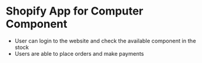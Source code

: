 # Shopify App for Computer Component
- User can login to the website and check the available component in the stock
- Users are able to place orders and make payments
